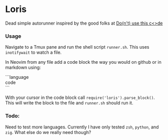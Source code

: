 # Loris

Dead simple autorunner inspired by the good folks at [Do(n't) use this
c<>de](https://www.dontusethiscode.com/)

### Usage

Navigate to a Tmux pane and run the shell script `runner.sh`. This uses
`inotifywait` to watch a file.

In Neovim from any file add a code block the way you would on github or in markdown using: 

\`\`\`language<br>
code<br>
\`\`\`

With your cursor in the code block call `require('loris').parse_block()`. This
will write the block to the file and `runner.sh` should run it.  

### Todo:

Need to test more languages. Currently I have only tested `zsh`, `python`, and `zig`. What else do we really need though?
